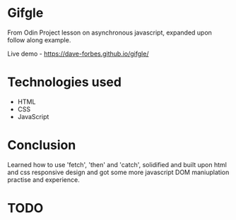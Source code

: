 # Gifgle

From Odin Project lesson on asynchronous javascript, expanded upon follow along example.

Live demo - https://dave-forbes.github.io/gifgle/

# Technologies used 

* HTML
* CSS
* JavaScript

# Conclusion

Learned how to use 'fetch', 'then' and 'catch', solidified and built upon html and css responsive design and got some more javascript DOM maniuplation practise and experience.  

# TODO 